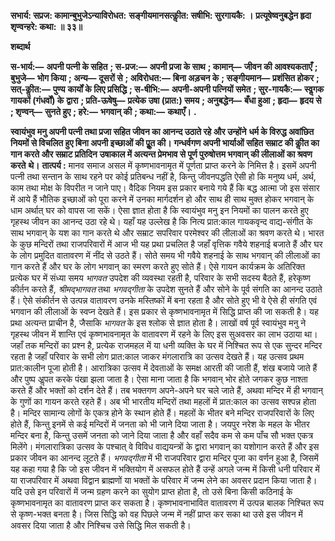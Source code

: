 **सभार्य: सप्रज: कामान्बुभुजेऽन्याविरोधत:** **सङ्गीयमानसत्कीॢत: सषीभि: सुरगायकै: ।** **प्रत्यूषेष्वनुबद्धेन हृदा शृण्वन्हरे: कथा: ॥ ३३॥** 

**शब्दार्थ** 

**स-भार्य:—** **अपनी पत्नी के सहित** **; स-प्रज:—** **अपनी प्रजा के साथ** **; कामान्—** **जीवन की आवश्यकताएँ** **; बुभुजे—** **भोग किया** **; अन्य—** **दूसरों से** **; अविरोधत:—** **बिना अड़चन के** **; सङ्गीयमान—** **प्रशंसित होकर** **; सत्-कीॢत:—** **पुण्य** **कार्यों के लिए प्रसिद्धि** **; स-षीभि:—** **अपनी-अपनी पत्नियों समेत** **; सुर-गायकै:—** **स्वॢगक गायकों (गंधर्वों) के** **द्वारा** **; प्रति-ऊषेषु—** **प्रत्येक उषा (प्रात:) समय** **; अनुबद्धेन—** **बँधा हुआ** **; हृदा—** **हृदय से** **; शृण्वन्—** **सुनते हुए** **; हरे:—** **भगवान् की** **; कथा:—** **कथाएँ।** **.** 

**स्वायंभुव मनु अपनी पत्नी तथा प्रजा सहित जीवन का आनन्द उठाते रहे और उन्होंने** **धर्म के विरुद्ध अवांछित नियमों से विचलित हुए बिना अपनी इच्छाओं की पूॢत की।** **गन्धर्वगण अपनी भार्याओं सहित सम्राट की कीॢत का गान करते और सम्राट प्रतिदिन** **उषाकाल में अत्यन्त प्रेमभाव से पूर्ण पुरुषोत्तम भगवान् की लीलाओं का श्रवण करते** **थे।** **तात्पर्य :** मानव समाज असल में कृष्णभावनामृत में पूर्णता प्राप्त करने के निमित्त है। इसमें अपनी पत्नी तथा सन्तान के साथ रहने पर कोई प्रतिबन्ध नहीं है, किन्तु जीवनपद्धति ऐसी हो कि मनुष्य धर्म, अर्थ, काम तथा मोक्ष के विपरीत न जाने पाए। वैदिक नियम इस प्रकार बनाये गये हैं कि बद्ध आत्मा जो इस संसार में आये हैं भौतिक इच्छाओं को पूरा करने में उनका मार्गदर्शन हो और साथ ही साथ मुक्त होकर भगवान् के धाम अर्थात् घर को वापस जा सकें। ऐसा ज्ञात होता है कि स्वायंभुव मनु इन नियमों का पालन करते हुए गृहस्थ जीवन का आनन्द उठा रहे थे। यहाँ यह उल्लेख है कि नित्य प्रात:काल गायकवृन्द वाद्य-संगीत के साथ भगवान् के यश का गान करते थे और सम्राट सपरिवार परमेश्वर की लीलाओं का श्रवण करते थे। भारत के कुछ मन्दिरों तथा राजपरिवारों में आज भी यह प्रथा प्रचलित है जहाँ वृत्तिक गवैये शहनाई बजाते हैं और घर के लोग प्रमुदित वातावरण में नींद से उठते हैं। सोते समय भी गवैये शहनाई के साथ भगवान् की लीलाओं का गान करते हैं और घर के लोग भगवान् का स्मरण करते हुए सोते हैं। ऐसे गायन कार्यक्रम के अतिरिक्त प्रत्येक घर में संध्या समय *भागवत*  उपदेश की व्यवस्था रहती है, परिवार के सभी सदस्य बैठते हैं, हरेकृष्ण कीर्तन करते हैं, *श्रीमद्भागवत* तथा *भगवद्गीता* के उपदेश सुनते हैं और सोने के पूर्व संगति का आनन्द उठाते हैं। ऐसे संकीर्तन से उत्पन्न वातावरण उनके मस्तिष्कों में बना रहता है और सोते हुए भी वे ऐसे ही संगति एवं भगवान की लीलाओं के स्वप्न देखते हैं। इस प्रकार से कृष्णभावनामृत में सिद्धि प्राप्त की जा सकती है। यह प्रथा अत्यन्त प्राचीन है, जैसाकि *भागवत* के इस श्लोक से ज्ञात होता है। लाखों वर्ष पूर्व स्वायंभुव मनु ने गृहस्थ जीवन में शान्ति एवं कृष्णभावनामृत के वातावरण में रहने के लिए इस सुअवसर का लाभ उठाया था। जहाँ तक मन्दिरों का प्रश्न है, प्रत्येक राजमहल में या धनी व्यक्ति के घर में निश्चित रूप से एक सुन्दर मन्दिर रहता है जहाँ परिवार के सभी लोग प्रात:काल जाकर मंगलारात्रि का उत्सव देखते हैं। यह उत्सव प्रथम प्रात:कालीन पूजा होती है। आरात्रिका उत्सव में देवताओं के समक्ष आरती की जाती हैं, शंख बजाये जाते हैं और पुष्प अॢपत करके पंखा झला जाता है। ऐसा माना जाता है कि भगवान् भोर होते जगकर कुछ नाश्ता करते हैं और भक्तों को दर्शन देते हैं। तब भक्तगण अपने-अपने घर चले जाते हैं, अथवा मन्दिर में ही भगवान् के गुणों का गायन करते रहते हैं। अब भी भारतीय मन्दिरों तथा महलों में प्रात:काल का उत्सव सश्पन्न होता है। मन्दिर सामान्य लोगों के एकत्र होने के स्थान होते हैं। महलों के भीतर बने मन्दिर राजपरिवारों के लिए होते हैं, किन्तु इनमें से कई मन्दिरों में जनता को भी जाने दिया जाता है। जयपुर नरेश के महल के भीतर मन्दिर बना है, किन्तु उसमें जनता को जाने दिया जाता है और वहाँ सदैव कम से कम पाँच सौ भक्त एकत्र मिलेंगे। मंगलारात्रिका उत्सव के पश्चात् वे विविध वाद्ययन्त्रों के द्वारा भगवान् का यशोगान करते हैं और इस प्रकार जीवन का आनन्द लूटते हैं। *भगवद्गीता*  में भी राजपरिवार द्वारा मन्दिर पूजा का वर्णन हुआ है, जिसमें यह कहा गया है कि जो इस जीवन में भक्तियोग में असफल होते हैं उन्हें अगले जन्म में किसी धनी परिवार में या राजपरिवार में अथवा विद्वान ब्राह्मणों या भक्तों के परिवार में जन्म लेने का अवसर प्रदान किया जाता है। यदि उसे इन परिवारों में जन्म ग्रहण करने का सुयोग प्राप्त होता है, तो उसे बिना किसी कठिनाई के कृष्णभावनामृत का वातावरण प्राप्त कर सकता है। कृष्णभावनाभावित वातावरण में उत्पन्न बालक निश्चित रूप से कृष्ण-भक्त बनता है। जिस सिद्धि को वह पिछले जन्म में नहीं प्राप्त कर सका था उसे इस जीवन में अवसर दिया जाता है और निश्चिच उसे सिद्धि मिल सकती है।  